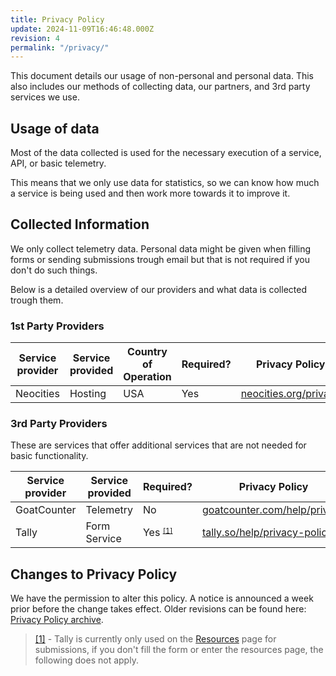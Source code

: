 ```yaml
---
title: Privacy Policy
update: 2024-11-09T16:46:48.000Z
revision: 4
permalink: "/privacy/"
---
```


This document details our usage of non-personal and personal data. This also includes our methods of collecting data, our partners, and 3rd party services we use.

## Usage of data

Most of the data collected is used for the necessary execution of a service, API, or basic telemetry.

This means that we only use data for statistics, so we can know how much a service is being used and then work more towards it to improve it.

## Collected Information

We only collect telemetry data. Personal data might be given when filling forms or sending submissions trough email but that is not required if you don't do such things.

Below is a detailed overview of our providers and what data is collected trough them.

### 1st Party Providers

<div class="table-responsive">

| Service provider | Service provided | Country of Operation | Required? | Privacy Policy                                         |
| ---------------- | ---------------- | -------------------- | --------- | ------------------------------------------------------ |
| Neocities        | Hosting          | USA                  | Yes       | [neocities.org/privacy](https://neocities.org/privacy) |

</div>

### 3rd Party Providers

These are services that offer additional services that are not needed for basic functionality.

<div class="table-responsive">

| Service provider | Service provided | Required?                               | Privacy Policy                                                       |
| ---------------- | ---------------- | --------------------------------------- | -------------------------------------------------------------------- |
| GoatCounter      | Telemetry        | No                                      | [goatcounter.com/help/privacy](https://goatcounter.com/help/privacy) |
| Tally            | Form Service     | Yes <small><sup>[[1]](#1)</sup></small> | [tally.so/help/privacy-policy](https://tally.so/help/privacy-policy) |

</div>

## Changes to Privacy Policy

We have the permission to alter this policy. A notice is announced a week prior before the change takes effect. Older revisions can be found here: <a href="/arc/privacy-policy">Privacy Policy archive</a>.

> <a href="#1" id="1">[1]</a> - Tally is currently only used on the [Resources](/resources) page for submissions, if you don't fill the form or enter the resources page, the following does not apply.

